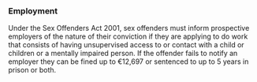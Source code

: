 ###  Employment

Under the Sex Offenders Act 2001, sex offenders must inform prospective
employers of the nature of their conviction if they are applying to do work
that consists of having unsupervised access to or contact with a child or
children or a mentally impaired person. If the offender fails to notify an
employer they can be fined up to €12,697 or sentenced to up to 5 years in
prison or both.
